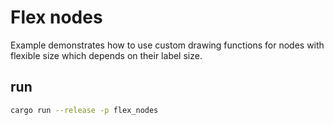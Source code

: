 # Flex nodes
Example demonstrates how to use custom drawing functions for nodes with flexible size which depends on their label size. 

## run
```bash
cargo run --release -p flex_nodes
```
